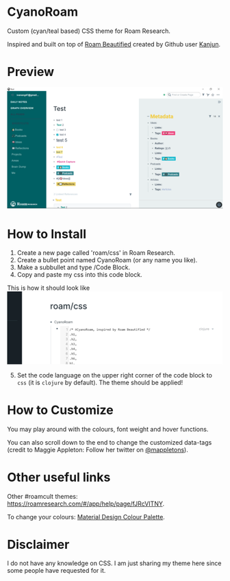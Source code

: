 # CyanoRoam
Custom (cyan/teal based) CSS theme for Roam Research.

Inspired and built on top of [Roam Beautified](https://github.com/kanjun/roam-beautified) created by Github user [Kanjun](https://github.com/kanjun).

# Preview
![preview](preview.png)

# How to Install
1. Create a new page called 'roam/css' in Roam Research.
2. Create a bullet point named CyanoRoam (or any name you like).
3. Make a subbullet and type /Code Block. 
4. Copy and paste my css into this code block.

This is how it should look like
![how-to](how-to.png)

5. Set the code language on the upper right corner of the code block to `css` (it is `clojure` by default). The theme should be applied!

# How to Customize
You may play around with the colours, font weight and hover functions.

You can also scroll down to the end to change the customized data-tags (credit to Maggie Appleton: Follow her twitter on [@mappletons](https://twitter.com/mappletons)).

# Other useful links 
Other #roamcult themes: https://roamresearch.com/#/app/help/page/fJRcVITNY.

To change your colours: [Material Design Colour Palette](https://www.materialui.co/colors).

# Disclaimer 
I do not have any knowledge on CSS. I am just sharing my theme here since some people have requested for it.
